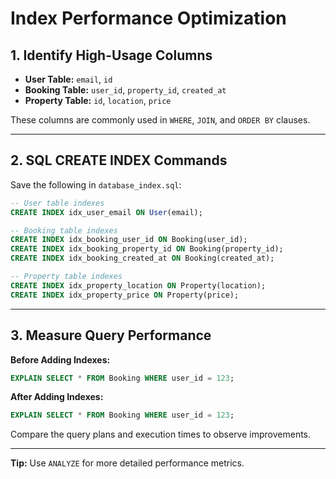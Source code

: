 # Index Performance Optimization

## 1. Identify High-Usage Columns

- **User Table:** `email`, `id`
- **Booking Table:** `user_id`, `property_id`, `created_at`
- **Property Table:** `id`, `location`, `price`

These columns are commonly used in `WHERE`, `JOIN`, and `ORDER BY` clauses.

---

## 2. SQL CREATE INDEX Commands

Save the following in `database_index.sql`:

```sql
-- User table indexes
CREATE INDEX idx_user_email ON User(email);

-- Booking table indexes
CREATE INDEX idx_booking_user_id ON Booking(user_id);
CREATE INDEX idx_booking_property_id ON Booking(property_id);
CREATE INDEX idx_booking_created_at ON Booking(created_at);

-- Property table indexes
CREATE INDEX idx_property_location ON Property(location);
CREATE INDEX idx_property_price ON Property(price);
```

---

## 3. Measure Query Performance

**Before Adding Indexes:**

```sql
EXPLAIN SELECT * FROM Booking WHERE user_id = 123;
```

**After Adding Indexes:**

```sql
EXPLAIN SELECT * FROM Booking WHERE user_id = 123;
```

Compare the query plans and execution times to observe improvements.

---

**Tip:** Use `ANALYZE` for more detailed performance metrics.
